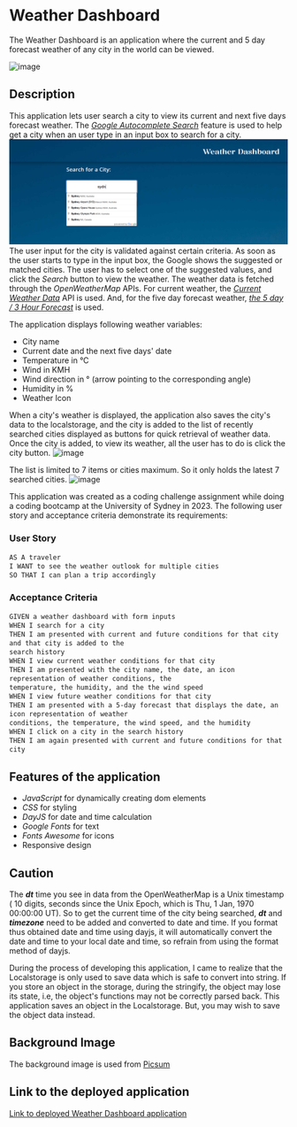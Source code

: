 # Weather Dashboard 
The Weather Dashboard is an application where the current and 5 day forecast weather of any city in the world can be viewed.

![image](/asset/image/screenshot1.png)

## Description
This application lets user search a city to view its current and next five days forecast weather. The [*Google Autocomplete Search*](https://developers.google.com/maps/documentation/javascript/examples/places-autocomplete) feature is used to help get a city when an user type in an input box to search for a city. 
![image](/asset/image/autocomplete.png)
The user input for the city is validated against certain criteria. As soon as the user starts to type in the input box, the Google shows the suggested or matched cities. The user has to select one of the suggested values, and click the *Search* button to view the weather. The weather data is fetched through the *OpenWeatherMap* APIs. For current weather, the [*Current Weather Data*](https://openweathermap.org/current) API is used. And, for the five day forecast weather, [*the 5 day / 3 Hour Forecast*](https://openweathermap.org/forecast5) is used.


The application displays following weather variables:
- City name
- Current date and the next five days' date 
- Temperature in °C
- Wind in KMH
- Wind direction in ° (arrow pointing to the corresponding angle)
- Humidity in %
- Weather Icon

When a city's weather is displayed, the application also saves the city's data to the localstorage, and the city is added to the list of recently searched cities displayed as buttons for quick retrieval of weather data. Once the city is added, to view its weather, all the user has to do is click the city button.
![image](/asset/image/firstcity.png)

The list is limited to 7 items or cities maximum. So it only holds the latest 7 searched cities. 
![image](/asset/image/allcities.png)


This application was created as a coding challenge assignment while doing a coding bootcamp at the University of Sydney in 2023. The following user story and acceptance criteria demonstrate its requirements:
### User Story
    AS A traveler
    I WANT to see the weather outlook for multiple cities
    SO THAT I can plan a trip accordingly
### Acceptance Criteria
    GIVEN a weather dashboard with form inputs
    WHEN I search for a city
    THEN I am presented with current and future conditions for that city and that city is added to the
    search history
    WHEN I view current weather conditions for that city
    THEN I am presented with the city name, the date, an icon representation of weather conditions, the
    temperature, the humidity, and the the wind speed
    WHEN I view future weather conditions for that city
    THEN I am presented with a 5-day forecast that displays the date, an icon representation of weather
    conditions, the temperature, the wind speed, and the humidity
    WHEN I click on a city in the search history
    THEN I am again presented with current and future conditions for that city

## Features of the application
- *JavaScript* for dynamically creating dom elements
- *CSS* for styling 
- *DayJS* for date and time calculation
- *Google Fonts* for text
- *Fonts Awesome* for icons
- Responsive design

## Caution
The ***dt*** time you see in data from the OpenWeatherMap is a Unix timestamp ( 10 digits, seconds since the Unix Epoch, which is Thu, 1 Jan, 1970 00:00:00 UT). So to get the current time of the city being searched, ***dt*** and ***timezone*** need to be added and converted to date and time. If you format thus obtained date and time using dayjs, it will automatically convert the date and time to your local date and time, so refrain from using the format method of dayjs.

During the process of developing this application, I came to realize that the Localstorage is only used to save data which is safe to convert into string. If you store an object in the storage, during the stringify, the object may lose its state, i.e, the object's functions may not be correctly parsed back. This application saves an object in the Localstorage. But, you may wish to save the object data instead.

## Background Image
The background image is used from [Picsum](https://picsum.photos/id/296/3072/2048 )

## Link to the deployed application
[Link to deployed Weather Dashboard application](https://simplesuyash.github.io/weather-dashboard/)

  

